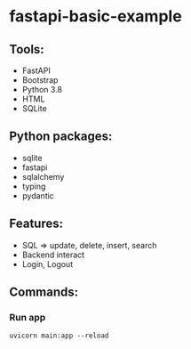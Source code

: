# fastapi-basic-example
 
## Tools:
* FastAPI
* Bootstrap
* Python 3.8
* HTML
* SQLite

## Python packages:
* sqlite
* fastapi
* sqlalchemy
* typing
* pydantic

## Features:
* SQL => update, delete, insert, search
* Backend interact
* Login, Logout

## Commands:
### Run app
```shell
uvicorn main:app --reload
```